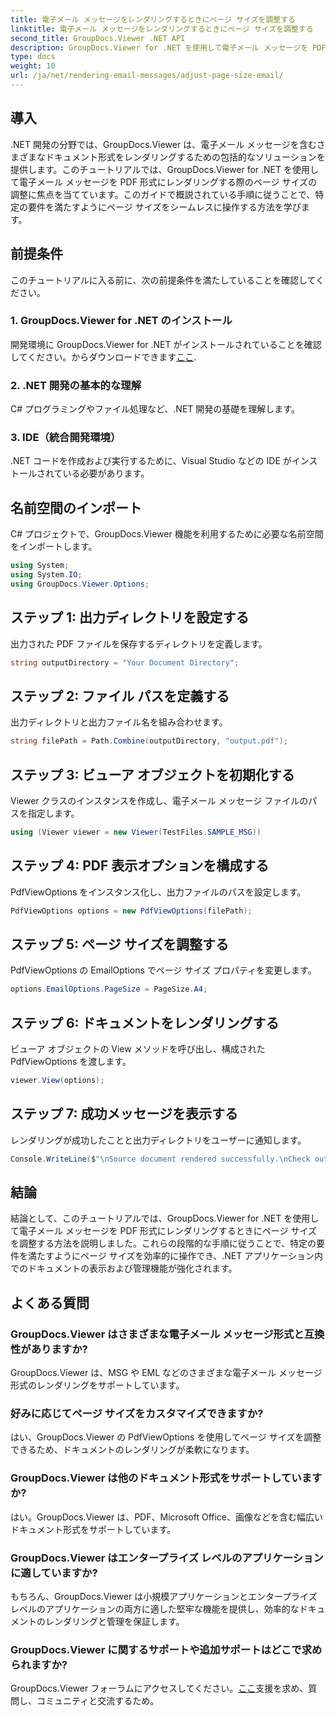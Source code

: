 ```yaml
---
title: 電子メール メッセージをレンダリングするときにページ サイズを調整する
linktitle: 電子メール メッセージをレンダリングするときにページ サイズを調整する
second_title: GroupDocs.Viewer .NET API
description: GroupDocs.Viewer for .NET を使用して電子メール メッセージを PDF にレンダリングするときにページ サイズを調整する方法を学習します。文書閲覧の効率を高めます。
type: docs
weight: 10
url: /ja/net/rendering-email-messages/adjust-page-size-email/
---
```

## 導入
.NET 開発の分野では、GroupDocs.Viewer は、電子メール メッセージを含むさまざまなドキュメント形式をレンダリングするための包括的なソリューションを提供します。このチュートリアルでは、GroupDocs.Viewer for .NET を使用して電子メール メッセージを PDF 形式にレンダリングする際のページ サイズの調整に焦点を当てています。このガイドで概説されている手順に従うことで、特定の要件を満たすようにページ サイズをシームレスに操作する方法を学びます。
## 前提条件
このチュートリアルに入る前に、次の前提条件を満たしていることを確認してください。
### 1. GroupDocs.Viewer for .NET のインストール
開発環境に GroupDocs.Viewer for .NET がインストールされていることを確認してください。からダウンロードできます[ここ](https://releases.groupdocs.com/viewer/net/).
### 2. .NET 開発の基本的な理解
C# プログラミングやファイル処理など、.NET 開発の基礎を理解します。
### 3. IDE（統合開発環境）
.NET コードを作成および実行するために、Visual Studio などの IDE がインストールされている必要があります。

## 名前空間のインポート
C# プロジェクトで、GroupDocs.Viewer 機能を利用するために必要な名前空間をインポートします。

```csharp
using System;
using System.IO;
using GroupDocs.Viewer.Options;
```

## ステップ 1: 出力ディレクトリを設定する
出力された PDF ファイルを保存するディレクトリを定義します。
```csharp
string outputDirectory = "Your Document Directory";
```
## ステップ 2: ファイル パスを定義する
出力ディレクトリと出力ファイル名を組み合わせます。
```csharp
string filePath = Path.Combine(outputDirectory, "output.pdf");
```
## ステップ 3: ビューア オブジェクトを初期化する
Viewer クラスのインスタンスを作成し、電子メール メッセージ ファイルのパスを指定します。
```csharp
using (Viewer viewer = new Viewer(TestFiles.SAMPLE_MSG))
```
## ステップ 4: PDF 表示オプションを構成する
PdfViewOptions をインスタンス化し、出力ファイルのパスを設定します。
```csharp
PdfViewOptions options = new PdfViewOptions(filePath);
```
## ステップ 5: ページ サイズを調整する
PdfViewOptions の EmailOptions でページ サイズ プロパティを変更します。
```csharp
options.EmailOptions.PageSize = PageSize.A4;
```
## ステップ 6: ドキュメントをレンダリングする
ビューア オブジェクトの View メソッドを呼び出し、構成された PdfViewOptions を渡します。
```csharp
viewer.View(options);
```
## ステップ 7: 成功メッセージを表示する
レンダリングが成功したことと出力ディレクトリをユーザーに通知します。
```csharp
Console.WriteLine($"\nSource document rendered successfully.\nCheck output in {outputDirectory}.");
```

## 結論
結論として、このチュートリアルでは、GroupDocs.Viewer for .NET を使用して電子メール メッセージを PDF 形式にレンダリングするときにページ サイズを調整する方法を説明しました。これらの段階的な手順に従うことで、特定の要件を満たすようにページ サイズを効率的に操作でき、.NET アプリケーション内でのドキュメントの表示および管理機能が強化されます。
## よくある質問
### GroupDocs.Viewer はさまざまな電子メール メッセージ形式と互換性がありますか?
GroupDocs.Viewer は、MSG や EML などのさまざまな電子メール メッセージ形式のレンダリングをサポートしています。
### 好みに応じてページ サイズをカスタマイズできますか?
はい、GroupDocs.Viewer の PdfViewOptions を使用してページ サイズを調整できるため、ドキュメントのレンダリングが柔軟になります。
### GroupDocs.Viewer は他のドキュメント形式をサポートしていますか?
はい。GroupDocs.Viewer は、PDF、Microsoft Office、画像などを含む幅広いドキュメント形式をサポートしています。
### GroupDocs.Viewer はエンタープライズ レベルのアプリケーションに適していますか?
もちろん、GroupDocs.Viewer は小規模アプリケーションとエンタープライズ レベルのアプリケーションの両方に適した堅牢な機能を提供し、効率的なドキュメントのレンダリングと管理を保証します。
### GroupDocs.Viewer に関するサポートや追加サポートはどこで求められますか?
 GroupDocs.Viewer フォーラムにアクセスしてください。[ここ](https://forum.groupdocs.com/c/viewer/9)支援を求め、質問し、コミュニティと交流するため。